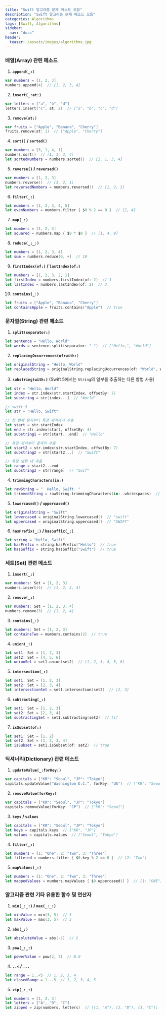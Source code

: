```yaml
---
title: "Swift 알고리즘 문제 메소드 모음"
description: "Swift 알고리즘 문제 메소드 모음"
categories: Algorithms
tags: [Swift, Algorithms]
sidebar: 
  nav: "docs"
header:
  teaser: /assets/images/algorithms.jpg
---
```

### 배열(Array) 관련 메소드

1. **`append(_:)`**
```swift
var numbers = [1, 2, 3]
numbers.append(4)  // [1, 2, 3, 4]
```
    
2. **`insert(_:at:)`**
```swift
var letters = ["a", "b", "d"]
letters.insert("c", at: 2)  // ["a", "b", "c", "d"]
```

3. **`remove(at:)`**
```swift
var fruits = ["Apple", "Banana", "Cherry"]
fruits.remove(at: 1)  // ["Apple", "Cherry"]
```
    
4. **`sort()` / `sorted()`**
```swift
var numbers = [3, 1, 4, 1]
numbers.sort()  // [1, 1, 3, 4]
let sortedNumbers = numbers.sorted()  // [1, 1, 3, 4]
```
    
5. **`reverse()` / `reversed()`**
```swift
var numbers = [1, 2, 3]
numbers.reverse()  // [3, 2, 1]
let reversedNumbers = numbers.reversed()  // [1, 2, 3]
```
    
6. **`filter(_:)`**
```swift
let numbers = [1, 2, 3, 4, 5]
let evenNumbers = numbers.filter { $0 % 2 == 0 }  // [2, 4]
```
    
7. **`map(_:)`**
```swift
let numbers = [1, 2, 3]
let squared = numbers.map { $0 * $0 }  // [1, 4, 9]
```
    
8. **`reduce(_:_:)`**
```swift
let numbers = [1, 2, 3, 4]
let sum = numbers.reduce(0, +)  // 10
```
    
9. **`firstIndex(of:)` / `lastIndex(of:)`**
```swift
let numbers = [1, 2, 3, 2, 1]
let firstIndex = numbers.firstIndex(of: 2)  // 1
let lastIndex = numbers.lastIndex(of: 2)  // 3
```
    
10. **`contains(_:)`**
```swift
let fruits = ["Apple", "Banana", "Cherry"]
let containsApple = fruits.contains("Apple")  // true
```
    

### 문자열(String) 관련 메소드

1. **`split(separator:)`**
```swift
let sentence = "Hello, World"
let words = sentence.split(separator: " ")  // ["Hello,", "World"]
```
    
2. **`replacingOccurrences(of:with:)`**
```swift
let originalString = "Hello, World"
let replacedString = originalString.replacingOccurrences(of: "World", with: "Swift")  // "Hello, Swift"
```
    
3. **`substring(with:)`** (Swift 5에서는 `String`의 일부를 추출하는 다른 방법 사용)

```swift
let str = "Hello, World"
let index = str.index(str.startIndex, offsetBy: 7)
let substring = str[index...]  // "World"

// swift 5
let str = "Hello, Swift"

// 첫 번째 문자부터 특정 위치까지 추출
let start = str.startIndex
let end = str.index(start, offsetBy: 4)
let substring1 = str[start...end]  // "Hello"

// 특정 위치부터 끝까지 추출
let start2 = str.index(str.startIndex, offsetBy: 7)
let substring2 = str[start2...]  // "Swift"

// 특정 범위 내 추출
let range = start2...end
let substring3 = str[range]  // "Swif"
```
    
4. **`trimmingCharacters(in:)`**

```swift
let rawString = "  Hello, Swift  "
let trimmedString = rawString.trimmingCharacters(in: .whitespaces)  // "Hello, Swift"
```
    
5. **`lowercased()` / `uppercased()`**
```swift
let originalString = "Swift"
let lowercased = originalString.lowercased()  // "swift"
let uppercased = originalString.uppercased()  // "SWIFT"
```
    
6. **`hasPrefix(_:)` / `hasSuffix(_:)`**
```swift
let string = "Hello, Swift"
let hasPrefix = string.hasPrefix("Hello")  // true
let hasSuffix = string.hasSuffix("Swift")  // true
```

### 세트(Set) 관련 메소드

1. **`insert(_:)`**
```swift
var numbers: Set = [1, 2, 3]
numbers.insert(4)  // [1, 2, 3, 4]
```
    
2. **`remove(_:)`**
```swift
var numbers: Set = [1, 2, 3, 4]
numbers.remove(3)  // [1, 2, 4]
```
    
3. **`contains(_:)`**
```swift
let numbers: Set = [1, 2, 3]
let containsTwo = numbers.contains(2)  // true
```
    
4. **`union(_:)`**
```swift
let set1: Set = [1, 2, 3]
let set2: Set = [4, 5, 6]
let unionSet = set1.union(set2)  // [1, 2, 3, 4, 5, 6]
```
    
5. **`intersection(_:)`**
```swift
let set1: Set = [1, 2, 3]
let set2: Set = [2, 3, 4]
let intersectionSet = set1.intersection(set2)  // [2, 3]
```
    
6. **`subtracting(_:)`**
```swift
let set1: Set = [1, 2, 3]
let set2: Set = [2, 3, 4]
let subtractingSet = set1.subtracting(set2)  // [1]
```
    
7. **`isSubset(of:)`**
```swift
let set1: Set = [1, 2]
let set2: Set = [1, 2, 3, 4]
let isSubset = set1.isSubset(of: set2)  // true
```
    

### 딕셔너리(Dictionary) 관련 메소드

1. **`updateValue(_:forKey:)`**
```swift
var capitals = ["KR": "Seoul", "JP": "Tokyo"]
capitals.updateValue("Washington D.C.", forKey: "US")  // ["KR": "Seoul", "JP": "Tokyo", "US": "Washington D.C."]
```
    
2. **`removeValue(forKey:)`**
```swift
var capitals = ["KR": "Seoul", "JP": "Tokyo"]
capitals.removeValue(forKey: "JP")  // ["KR": "Seoul"]
```
    
3. **`keys` / `values`**
```swift
let capitals = ["KR": "Seoul", "JP": "Tokyo"]
let keys = capitals.keys  // ["KR", "JP"]
let values = capitals.values  // ["Seoul", "Tokyo"]
```
    
4. **`filter(_:)`**
```swift
let numbers = [1: "One", 2: "Two", 3: "Three"]
let filtered = numbers.filter { $0.key % 2 == 0 }  // [2: "Two"]
```
    
5. **`mapValues(_:)`**
```swift
let numbers = [1: "One", 2: "Two", 3: "Three"]
let mappedValues = numbers.mapValues { $0.uppercased() }  // [1: "ONE", 2: "TWO", 3: "THREE"]
```
    

### 알고리즘 관련 기타 유용한 함수 및 연산자

1. **`min(_:_:)` / `max(_:_:)`**
```swift
let minValue = min(3, 5)  // 3
let maxValue = max(3, 5)  // 5
```
    
2. **`abs(_:)`**
```swift
let absoluteValue = abs(-5)  // 5
```
    
3. **`pow(_:_:)`**
```swift
let powerValue = pow(2, 3)  // 8.0
```
    
4. **`..<` / `...`**
```swift
let range = 1..<5  // 1, 2, 3, 4
let closedRange = 1...5  // 1, 2, 3, 4, 5
```
    
5. **`zip(_:_:)`**
```swift
let numbers = [1, 2, 3]
let letters = ["A", "B", "C"]
let zipped = zip(numbers, letters)  // [(1, "A"), (2, "B"), (3, "C")]
```
